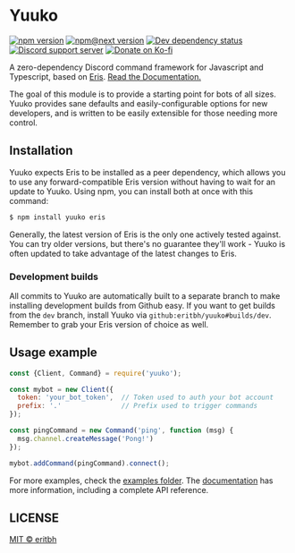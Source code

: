 # Yuuko

[![npm version](https://img.shields.io/npm/v/yuuko.svg)](https://www.npmjs.com/package/yuuko)
[![npm@next version](https://img.shields.io/npm/v/yuuko/next)](https://www.npmjs.com/package/yuuko/v/next)
[![Dev dependency status](https://img.shields.io/david/dev/eritbh/yuuko)](https://david-dm.org/eritbh/yuuko?type=dev)
[![Discord support server](https://img.shields.io/discord/409839835503788033?color=7289DA&label=support%20server&logo=discord&logoColor=fff)](https://discord.gg/a2N2YCx)
[![Donate on Ko-fi](https://img.shields.io/badge/donate-on%20Ko--fi-FF5E5B?logo=ko-fi&logoColor=white)](https://ko-fi.com/eritbh)

A zero-dependency Discord command framework for Javascript and Typescript, based on [Eris](https://github.com/abalabahaha/eris). [Read the Documentation.](https://eritbh.me/yuuko)

The goal of this module is to provide a starting point for bots of all sizes. Yuuko provides sane defaults and easily-configurable options for new developers, and is written to be easily extensible for those needing more control.

## Installation

Yuuko expects Eris to be installed as a peer dependency, which allows you to use any forward-compatible Eris version without having to wait for an update to Yuuko. Using npm, you can install both at once with this command:

```bash
$ npm install yuuko eris
```

Generally, the latest version of Eris is the only one actively tested against. You can try older versions, but there's no guarantee they'll work - Yuuko is often updated to take advantage of the latest changes to Eris.

### Development builds

All commits to Yuuko are automatically built to a separate branch to make installing development builds from Github easy. If you want to get builds from the `dev` branch, install Yuuko via `github:eritbh/yuuko#builds/dev`. Remember to grab your Eris version of choice as well.

## Usage example

```js
const {Client, Command} = require('yuuko');

const mybot = new Client({
  token: 'your_bot_token',  // Token used to auth your bot account
  prefix: '.'               // Prefix used to trigger commands
});

const pingCommand = new Command('ping', function (msg) {
  msg.channel.createMessage('Pong!')
});

mybot.addCommand(pingCommand).connect();
```

For more examples, check the [examples folder](/examples). The [documentation](https://eritbh.me/yuuko) has more information, including a complete API reference.

## LICENSE

[MIT &copy; eritbh](/LICENSE)
